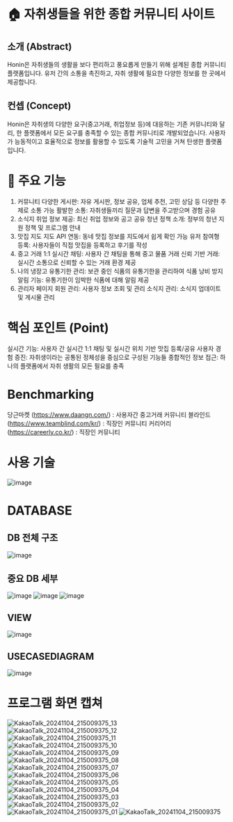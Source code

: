 # 🏠 자취생들을 위한 종합 커뮤니티 사이트

## 소개 (Abstract)
Honin은 자취생들의 생활을 보다 편리하고 풍요롭게 만들기 위해 설계된 종합 커뮤니티 플랫폼입니다. 유저 간의 소통을 촉진하고, 자취 생활에 필요한 다양한 정보를 한 곳에서 제공합니다.

## 컨셉 (Concept)
Honin은 자취생의 다양한 요구(중고거래, 취업정보 등)에 대응하는 기존 커뮤니티와 달리, 한 플랫폼에서 모든 요구를 충족할 수 있는 종합 커뮤니티로 개발되었습니다. 사용자가 능동적이고 효율적으로 정보를 활용할 수 있도록 기술적 고민을 거쳐 탄생한 플랫폼입니다.

# 📌 주요 기능
1. 커뮤니티
다양한 게시판: 자유 게시판, 정보 공유, 업체 추천, 고민 상담 등 다양한 주제로 소통 가능
활발한 소통: 자취생들끼리 질문과 답변을 주고받으며 경험 공유
2. 소식지
취업 정보 제공: 최신 취업 정보와 공고 공유
청년 정책 소개: 정부의 청년 지원 정책 및 프로그램 안내
3. 맛집 지도
지도 API 연동: 동네 맛집 정보를 지도에서 쉽게 확인 가능
유저 참여형 등록: 사용자들이 직접 맛집을 등록하고 후기를 작성
4. 중고 거래
1:1 실시간 채팅: 사용자 간 채팅을 통해 중고 물품 거래
신뢰 기반 거래: 실시간 소통으로 신뢰할 수 있는 거래 환경 제공
5. 나의 냉장고
유통기한 관리: 보관 중인 식품의 유통기한을 관리하여 식품 낭비 방지
알림 기능: 유통기한이 임박한 식품에 대해 알림 제공
6. 관리자 페이지
회원 관리: 사용자 정보 조회 및 관리
소식지 관리: 소식지 업데이트 및 게시물 관리

# 핵심 포인트 (Point)
실시간 기능: 사용자 간 실시간 1:1 채팅 및 실시간 위치 기반 맛집 등록/공유
사용자 경험 증진: 자취생이라는 공통된 정체성을 중심으로 구성된 기능들
종합적인 정보 접근: 하나의 플랫폼에서 자취 생활의 모든 필요를 충족

# Benchmarking
당근마켓 (https://www.daangn.com/) : 사용자간 중고거래 커뮤니티
블라인드 (https://www.teamblind.com/kr/) : 직장인 커뮤니티
커리어리 (https://careerly.co.kr/) : 직장인 커뮤니티

# 사용 기술
![image](https://github.com/user-attachments/assets/85f2dfc2-f63d-4b5d-87af-a1faab1c946d)

# DATABASE
## DB 전체 구조
![image](https://github.com/user-attachments/assets/9c8e5e49-4978-49a2-bef7-fdfa187c43ff)

## 중요 DB 세부
![image](https://github.com/user-attachments/assets/33d438aa-ab6b-433b-9af8-400dd9d192d4)
![image](https://github.com/user-attachments/assets/5f1b8276-e646-48fb-9df1-8f993d81a821)
![image](https://github.com/user-attachments/assets/7a105eb9-6a00-450d-9f9e-ca6f66a106e2)

## VIEW
![image](https://github.com/user-attachments/assets/44c1f6c2-ed19-416d-984c-0aa4d0dafffe)

## USECASEDIAGRAM
![image](https://github.com/user-attachments/assets/e648c2aa-c8ec-4c33-b5c7-c84b2f342de3)

# 프로그램 화면 캡쳐
![KakaoTalk_20241104_215009375_13](https://github.com/user-attachments/assets/765bdb81-5297-47fa-833a-3f4f933d287c)
![KakaoTalk_20241104_215009375_12](https://github.com/user-attachments/assets/f11771ba-b9a9-4b7b-b17e-bd692d8f7604)
![KakaoTalk_20241104_215009375_11](https://github.com/user-attachments/assets/8aaa333a-b416-456c-a901-9a6a314c8ed4)
![KakaoTalk_20241104_215009375_10](https://github.com/user-attachments/assets/e92d421e-d10f-47d2-bf09-7e37919a3064)
![KakaoTalk_20241104_215009375_09](https://github.com/user-attachments/assets/0e6594c1-7166-43c5-b576-db475817b4ac)
![KakaoTalk_20241104_215009375_08](https://github.com/user-attachments/assets/426b8b7b-6390-4e2d-ab0b-7b6d2f5be518)
![KakaoTalk_20241104_215009375_07](https://github.com/user-attachments/assets/c260450b-0f34-45bc-929b-a00ba1495bee)
![KakaoTalk_20241104_215009375_06](https://github.com/user-attachments/assets/6284d984-0851-4cb9-a62f-b17bcb50f396)
![KakaoTalk_20241104_215009375_05](https://github.com/user-attachments/assets/2369bc75-4829-4f61-968a-05947810d8ff)
![KakaoTalk_20241104_215009375_04](https://github.com/user-attachments/assets/788d4d1a-0f99-4693-b83b-bb0c55a9fbaa)
![KakaoTalk_20241104_215009375_03](https://github.com/user-attachments/assets/932a378b-8abf-4c49-a867-5fce7b4a3e36)
![KakaoTalk_20241104_215009375_02](https://github.com/user-attachments/assets/701d7287-0419-49f5-ac57-f52455df3547)
![KakaoTalk_20241104_215009375_01](https://github.com/user-attachments/assets/4e353bfd-7e58-4f96-9008-14aadd2d765b)
![KakaoTalk_20241104_215009375](https://github.com/user-attachments/assets/bdc7cf00-2d83-41f5-acb9-1c7266d97aed)






